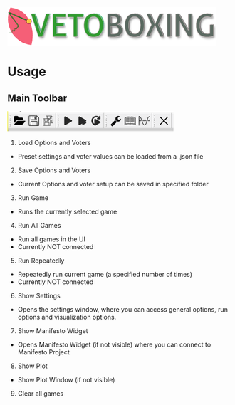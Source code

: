 ![](https://github.com/erocoar/vetoboxing/blob/master/vetoboxing/assets/vetoboxingLogo%20-%20Kopie.png)

# Usage
## Main Toolbar
![](https://github.com/erocoar/vetoboxing/blob/master/vetoboxing/rmd/mainToolbar.png)
1. Load Options and Voters
- Preset settings and voter values can be loaded from a .json file

2. Save Options and Voters
- Current Options and voter setup can be saved in specified folder

3. Run Game
- Runs the currently selected game

4. Run All Games
- Run all games in the UI
- Currently NOT connected

5. Run Repeatedly 
- Repeatedly run current game (a specified number of times)
- Currently NOT connected

6. Show Settings
- Opens the settings window, where you can access general options, run options and visualization options. 

7. Show Manifesto Widget
- Opens Manifesto Widget (if not visible) where you can connect to Manifesto Project 

8. Show Plot
- Show Plot Window (if not visible)

9. Clear all games

